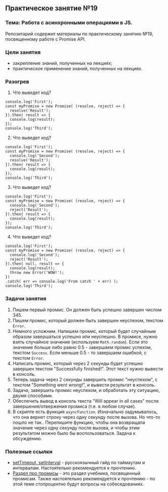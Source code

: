 ## Практическое занятие №19

### Тема: Работа с асинхронными операциями в JS.

Репозитарий содержит материалы по практическому занятию №19, посвященному работе с Promise API.

### Цели занятия
- закрепление знаний, полученных на лекциях;
- практическое применение знаний, полученных на лекциях.

### Разогрев
1. Что выведет код?
```
console.log('First');
const myPromise = new Promise( (resolve, reject) => {
  resolve('Result');
}).then( result => {
  console.log(result);
});
console.log('Third');
```

2. Что выведет код?
```
console.log('First');
const myPromise = new Promise( (resolve, reject) => {
  console.log('Second');
  resolve('Result');
}).then( result => {
  console.log(result);
});
console.log('Third');
```

3. Что выведет код?
```
console.log('First');
const myPromise = new Promise( (resolve, reject) => {
  console.log('Second');
  reject('Result');
}).then( result => {
  console.log(result);
});
console.log('Third');
```

4. Что выведет код?
```
console.log('First');
const myPromise = new Promise( (resolve, reject) => {
  console.log('Second');
  reject('Result');
}).then( null, result => {
  console.log(result);
  throw new Error('WOW!');
})
.catch( err => console.log('From catch ' + err) );
console.log('Third');
```

### Задачи занятия
1. Пишем первый промис. Он должен быть успешно завершен числом 345.
2. Пишем промис, который должен быть завершен неуспехом, текстом `Error`.
3. Немного усложним. Напишем промис, который будет случайным образом завершаться успешно или неуспешно. В промисе, нужно взять случайное значение (используем `Math.random`). Если это значение больше либо равно 0.5 - завершаем промис успехом, текстом `Success`. Если меньше 0.5 - то завершаем ошибкой, с текстом `Error`.
4. Написать промис, который через 2 секунды будет успешно завершен текстом "Successfully finished!". Этот текст нужно вывести в консоль.
5. Теперь задача через 2 секунды завершить промис "неуспехом", с текстом "Something went wrong!", и вывести результат в консоль.
6. Задача, завершить промис неуспехом, и обработать эту ситуацию, двумя способами.
7. Обеспечить вывод в консоль текста "Will appear in all cases" после завершения/отвержения промиса (т.е. в любом случае).
8. В скрипте есть функция `asyncFunction`. Изначально задумывалось, что она вернет строку через одну секунду после вызова. Но что-то пошло не так.. Перепишите функцию, чтобы она возвращала значение через одну секунду после вызова, и чтобы этим результатом можно было бы воспользоваться. Задача к обсуждению.

### Полезные ссылки
 - [setTimeout, setInterval](https://learn.javascript.ru/settimeout-setinterval) - русскоязычный гайд по таймаутам и интервалам. Настоятельно рекомендуется к прочтению.
 - [Раздел про промисы](https://learn.javascript.ru/async) - это раздел учебника, посвященный промисам. Также настоятельно рекомендуется к прочтению - по этой теме стопроцентно будут вопросы на собеседованиях.
